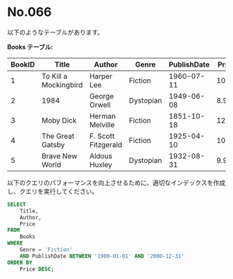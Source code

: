 # No.066

以下のようなテーブルがあります。

**Books テーブル:**

| BookID | Title                     | Author           | Genre         | PublishDate | Price |
|--------|---------------------------|------------------|---------------|-------------|-------|
| 1      | To Kill a Mockingbird     | Harper Lee       | Fiction       | 1960-07-11  | 10.99 |
| 2      | 1984                      | George Orwell    | Dystopian     | 1949-06-08  | 8.99  |
| 3      | Moby Dick                 | Herman Melville  | Fiction       | 1851-10-18  | 12.99 |
| 4      | The Great Gatsby          | F. Scott Fitzgerald | Fiction       | 1925-04-10  | 10.99 |
| 5      | Brave New World           | Aldous Huxley    | Dystopian     | 1932-08-31  | 9.99  |

以下のクエリのパフォーマンスを向上させるために、適切なインデックスを作成し、クエリを実行してください。

```sql
SELECT
    Title,
    Author,
    Price
FROM
    Books
WHERE
    Genre = 'Fiction'
    AND PublishDate BETWEEN '1900-01-01' AND '2000-12-31'
ORDER BY
    Price DESC;
```
